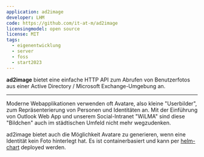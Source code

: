 ```yaml
---
application: ad2image
developer: LHM
code: https://github.com/it-at-m/ad2image
licensingmodel: open source
license: MIT
tags:
  - eigenentwicklung
  - server
  - foss
  - start2023
---
```


**ad2image** bietet eine einfache HTTP API zum Abrufen von Benutzerfotos aus einer Active Directory / Microsoft Exchange-Umgebung an.

---

Moderne Webapplikationen verwenden oft Avatare, also kleine "Userbilder", zum Repräsenterierung von Personen und Identitäten an.
Mit der Einführung von Outlook Web App und unserem Social-Intranet "WiLMA" sind diese "Bildchen" auch im städtischen Umfeld nicht mehr wegzudenken.

ad2image bietet auch die Möglichkeit Avatare zu generieren, wenn eine Identität kein Foto hinterlegt hat.
Es ist containerbasiert und kann per [helm-chart](https://github.com/it-at-m/helm-charts/tree/main/charts/ad2image) deployed werden.

